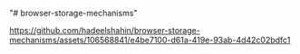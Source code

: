 "# browser-storage-mechanisms" 


https://github.com/hadeelshahin/browser-storage-mechanisms/assets/106568841/e4be7100-d61a-419e-93ab-4d42c02bdfc1

